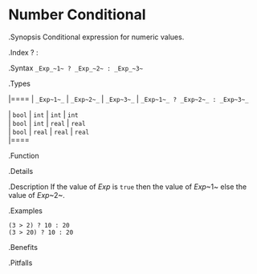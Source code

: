 # Number Conditional

.Synopsis
Conditional expression for numeric values.

.Index
? :

.Syntax
`_Exp_~1~ ? _Exp_~2~ : _Exp_~3~`

.Types


|====
| `_Exp~1~_`   | `_Exp~2~_`  |  `_Exp~3~_` | `_Exp~1~_ ? _Exp~2~_ : _Exp~3~_`  

|  `bool`     | `int`      |  `int`     | `int`                          
|  `bool`     | `int`      |  `real`    | `real`                         
|  `bool`     | `real`     |  `real`    | `real`                         
|====

.Function

.Details

.Description
If the value of _Exp_ is `true` then the value of _Exp_~1~ else the value of _Exp_~2~.

.Examples
```rascal-shell
(3 > 2) ? 10 : 20
(3 > 20) ? 10 : 20
```

.Benefits

.Pitfalls

